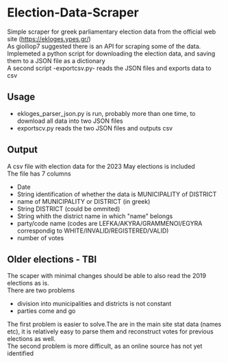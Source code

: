 # Election-Data-Scraper
Simple scraper for greek parliamentary election data from the official web site (https://ekloges.ypes.gr/)  
As  gioiliop7   suggested there is an API for scraping some of the data.  
Implemeted a python script for downloading the election data, and saving them to a JSON file as a dictionary  
A second script -exportcsv.py- reads the JSON files and exports data to csv
## Usage
* ekloges_parser_json.py is run, probably more than one time, to download all data into two JSON files
* exportscv.py reads the two JSON files and outputs csv
## Output
A csv file with election data for the 2023 May elections is included  
The file has 7 columns
* Date
* String identification of whether the data is MUNICIPALITY of DISTRICT
* name of MUNICIPALITY or DISTRICT (in greek)
* String DISTRICT (could be ommited)
* String whith the district name in which "name" belongs
* party/code name (codes are LEFKA/AKYRA/GRAMMENOI/EGYRA correspondig to WHITE/INVALID/REGISTERED/VALID)
* number of votes
## Older elections - TBI
The scaper with minimal changes should be able to also read the 2019 elections as is.  
There are two problems
* division into municipalities and districts is not constant
* parties come and go

The first problem is easier to solve.The are in the main site stat data (names etc), it is relatively easy to parse them and reconstruct votes for previous elections as well.  
The second problem is more difficult, as an online source has not yet identified

